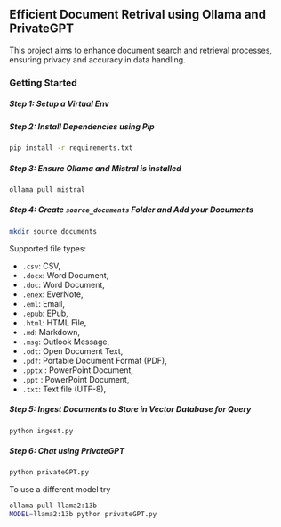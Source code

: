 ## Efficient Document Retrival using Ollama and PrivateGPT

This project aims to enhance document search and retrieval processes, ensuring privacy and accuracy in data handling.

### Getting Started

##### Step 1: Setup a Virtual Env

##### Step 2: Install Dependencies using Pip

```bash
pip install -r requirements.txt
```

##### Step 3: Ensure Ollama and Mistral is installed

```bash
ollama pull mistral
```

##### Step 4: Create `source_documents` Folder and Add your Documents

```bash
mkdir source_documents
```

Supported file types:

- `.csv`: CSV,
- `.docx`: Word Document,
- `.doc`: Word Document,
- `.enex`: EverNote,
- `.eml`: Email,
- `.epub`: EPub,
- `.html`: HTML File,
- `.md`: Markdown,
- `.msg`: Outlook Message,
- `.odt`: Open Document Text,
- `.pdf`: Portable Document Format (PDF),
- `.pptx` : PowerPoint Document,
- `.ppt` : PowerPoint Document,
- `.txt`: Text file (UTF-8),

##### Step 5: Ingest Documents to Store in Vector Database for Query

```bash
python ingest.py
```

##### Step 6: Chat using PrivateGPT

```bash
python privateGPT.py
```

To use a different model try


```bash
ollama pull llama2:13b
MODEL=llama2:13b python privateGPT.py
```

